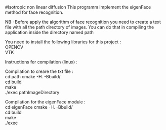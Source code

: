 #Isotropic non linear diffusion
This programm implement the eigenFace method for face recognition. <br>

NB : Before apply the algorithm of face recognition you need to create a text file with all the path directory of images.
You can do that in compiling the application inside the directory named path <br>

You need to install the following libraries for this project : <br>
OPENCV <br>
VTK <br>

Instructions for compilation (linux) : <br>

Compilation to creare the txt file : <br>
cd path
cmake -H. -Bbuild/ <br>
cd build <br>
make <br>
./exec pathImageDirectory <br> 


Compilation for the eigenFace module : <br>
cd eigenFace
cmake -H. -Bbuild/ <br>
cd build <br>
make <br>
./exec <br>
